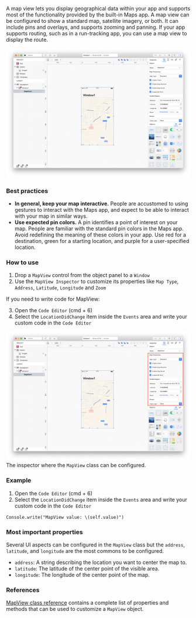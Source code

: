 A map view lets you display geographical data within your app and supports most of the functionality provided by the built-in Maps app. A map view can be configured to show a standard map, satellite imagery, or both. It can include pins and overlays, and supports zooming and panning. If your app supports routing, such as in a run-tracking app, you can use a map view to display the route.

![MapView](../images/creo/mapview1.png)

### Best practices
* **In general, keep your map interactive.** People are accustomed to using gestures to interact with the Maps app, and expect to be able to interact with your map in similar ways.
* **Use expected pin colors.** A pin identifies a point of interest on your map. People are familiar with the standard pin colors in the Maps app. Avoid redefining the meaning of these colors in your app. Use red for a destination, green for a starting location, and purple for a user-specified location.

### How to use
1. Drop a `MapView` control from the object panel to a `Window`
2. Use the `MapView Inspector` to customize its properties like `Map Type`, `Address`, `Latitude`, `Longitude` and `Zoom`

If you need to write code for MapView:

3. Open the `Code Editor` (cmd + 6)
4. Select the `LocationDidChange` item inside the `Events` area and write your custom code in the `Code Editor`

![`MapView` inspector](../images/creo/mapview2.png)
The inspector where the `MapView` class can be configured.

### Example
1. Open the `Code Editor` (cmd + 6)
2. Select the `LocationDidChange` item inside the `Events` area and write your custom code in the `Code Editor`
```
Console.write("MapView value: \(self.value)")
```

### Most important properties
Several UI aspects can be configured in the `MapView` class but the `address`, `latitude`, and `longitude` are the most commons to be configured.
- `address`: A string describing the location you want to center the map to.
- `latitude`: The latitude of the center point of the visible area.
- `longitude`: The longitude of the center point of the map.

### References
[MapView class reference](../classes/MapView.html) contains a complete list of properties and methods that can be used to customize a `MapView` object.
